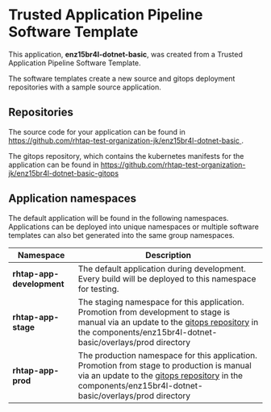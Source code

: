 # Trusted Application Pipeline Software Template

This application, **enz15br4l-dotnet-basic**, was created from a Trusted Application Pipeline Software Template.

The software templates create a new source and gitops deployment repositories with a sample source application. 

## Repositories

The source code for your application can be found in [https://github.com/rhtap-test-organization-jk/enz15br4l-dotnet-basic ](https://github.com/rhtap-test-organization-jk/enz15br4l-dotnet-basic ).
 
The gitops repository, which contains the kubernetes manifests for the application can be found in 
[https://github.com/rhtap-test-organization-jk/enz15br4l-dotnet-basic-gitops ](https://github.com/rhtap-test-organization-jk/enz15br4l-dotnet-basic-gitops ) 

## Application namespaces 

The default application will be found in the following namespaces. Applications can be deployed into unique namespaces or multiple software templates can also bet generated into the same group namespaces.  

|  Namespace   |  Description   |  
| -------- | -------- |   
| **rhtap-app-development** | The default application during development. Every build will be deployed to this namespace for testing. | 
| **rhtap-app-stage** | The staging namespace for this application. Promotion from development to stage is manual via an update to the [gitops repository](https://github.com/rhtap-test-organization-jk/enz15br4l-dotnet-basic-gitops ) in the components/enz15br4l-dotnet-basic/overlays/prod directory |  
| **rhtap-app-prod** | The production namespace for this application. Promotion from stage to production is manual via an update to the [gitops repository](https://github.com/rhtap-test-organization-jk/enz15br4l-dotnet-basic-gitops ) in the components/enz15br4l-dotnet-basic/overlays/prod directory | 